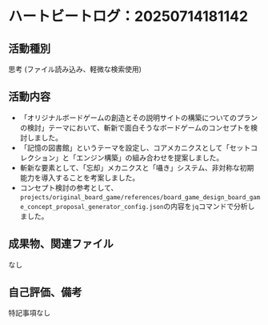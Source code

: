 # ハートビートログ：20250714181142

## 活動種別
思考 (ファイル読み込み、軽微な検索使用)

## 活動内容
- 「オリジナルボードゲームの創造とその説明サイトの構築についてのプランの検討」テーマにおいて、斬新で面白そうなボードゲームのコンセプトを検討しました。
- 「記憶の図書館」というテーマを設定し、コアメカニクスとして「セットコレクション」と「エンジン構築」の組み合わせを提案しました。
- 斬新な要素として、「忘却」メカニクスと「囁き」システム、非対称な初期能力を導入することを考案しました。
- コンセプト検討の参考として、`projects/original_board_game/references/board_game_design_board_game_concept_proposal_generator_config.json`の内容を`jq`コマンドで分析しました。

## 成果物、関連ファイル
なし

## 自己評価、備考
特記事項なし
